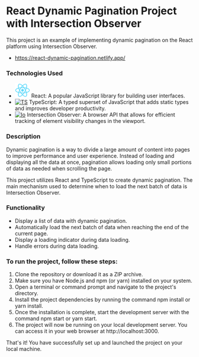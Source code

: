 # React Dynamic Pagination Project with Intersection Observer

This project is an example of implementing dynamic pagination on the React platform using Intersection Observer.
* https://react-dynamic-pagination.netlify.app/
### Technologies Used
* <a href="#"><img src="https://raw.githubusercontent.com/devicons/devicon/1119b9f84c0290e0f0b38982099a2bd027a48bf1/icons/react/react-original.svg" title="React" alt="React" width="40" height="40"></a> React: A popular JavaScript library for building user interfaces.
* <a href="#"><img src="https://raw.githubusercontent.com/KirjenK/devicon/1119b9f84c0290e0f0b38982099a2bd027a48bf1/icons/typescript/typescript-original.svg" title="TS" alt="TS" width="40" height="40"></a> TypeScript:  A typed superset of JavaScript that adds static types and improves developer productivity.
* <a href="#"><img src="https://davidwalsh.name/demo/intersectionobserver/observer.png" title="Intersection Obs" alt="Io" width="40" height="40"></a> Intersection Observer: A browser API that allows for efficient tracking of element visibility changes in the viewport.

### Description

Dynamic pagination is a way to divide a large amount of content into pages to improve performance and user experience. Instead of loading and displaying all the data at once, pagination allows loading only small portions of data as needed when scrolling the page.

This project utilizes React and TypeScript to create dynamic pagination. The main mechanism used to determine when to load the next batch of data is Intersection Observer.

### Functionality
* Display a list of data with dynamic pagination.
* Automatically load the next batch of data when reaching the end of the current page.
* Display a loading indicator during data loading.
* Handle errors during data loading.

### To run the project, follow these steps:

1.  Clone the repository or download it as a ZIP archive.
2.  Make sure you have Node.js and npm (or yarn) installed on your system.
3. Open a terminal or command prompt and navigate to the project's directory.
4. Install the project dependencies by running the command npm install or yarn install.
5. Once the installation is complete, start the development server with the command npm start or yarn start.
6. The project will now be running on your local development server. You can access it in your web browser at http://localhost:3000.
  
That's it! You have successfully set up and launched the project on your local machine.
